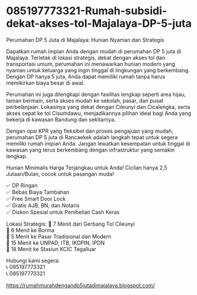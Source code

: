 # 085197773321-Rumah-subsidi-dekat-akses-tol-Majalaya-DP-5-juta
Perumahan DP 5 Juta di Majalaya: Hunian Nyaman dan Strategis

Dapatkan rumah impian Anda dengan mudah di perumahan DP 5 juta di Majalaya. Terletak di lokasi strategis, dekat dengan akses tol dan transportasi umum, perumahan ini menawarkan hunian modern yang nyaman untuk keluarga yang ingin tinggal di lingkungan yang berkembang. Dengan DP hanya 5 juta, Anda dapat memiliki rumah tanpa harus memikirkan biaya besar di awal.

Perumahan ini juga dilengkapi dengan fasilitas lengkap seperti area hijau, taman bermain, serta akses mudah ke sekolah, pasar, dan pusat perbelanjaan. Lokasinya yang dekat dengan Cileunyi dan Cicalengka, serta akses cepat ke tol Cisumdawu, menjadikannya pilihan ideal bagi Anda yang bekerja di kawasan Bandung dan sekitarnya.

Dengan opsi KPR yang fleksibel dan proses pengajuan yang mudah, perumahan DP 5 juta di Rancaekek adalah langkah tepat untuk segera memiliki rumah impian Anda. Jangan lewatkan kesempatan untuk tinggal di kawasan yang terus berkembang dengan infrastruktur yang semakin lengkap.

Hunian Minimalis Harga Terjangkau untuk Anda! Cicilan hanya 2,5 Jutaan/Bulan, cocok untuk pasangan muda!

✅ DP Ringan  
✅ Bebas Biaya Tambahan  
✅ Free Smart Door Lock  
✅ Gratis AJB, BN, dan Notaris  
✅ Diskon Spesial untuk Pembelian Cash Keras  

Lokasi Strategis:
📍 7 Menit dari Gerbang Tol Cileunyi  
📍 6 Menit ke Borma  
📍 5 Menit ke Pasar Tradisional dan Modern  
📍 15 Menit ke UNPAD, ITB, IKOPIN, IPDN  
📍 18 Menit ke Stasiun KCIC Tegalluar  

Hubungi kami segera:  
📞 085197773321  
📞 085197773321  


https://rumahmurahdengandp5jutadimajalaya.blogspot.com/
